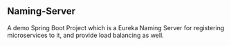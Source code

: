 Naming-Server
-------------
A demo Spring Boot Project which is a Eureka Naming Server for registering microservices to it, and provide load balancing as well.